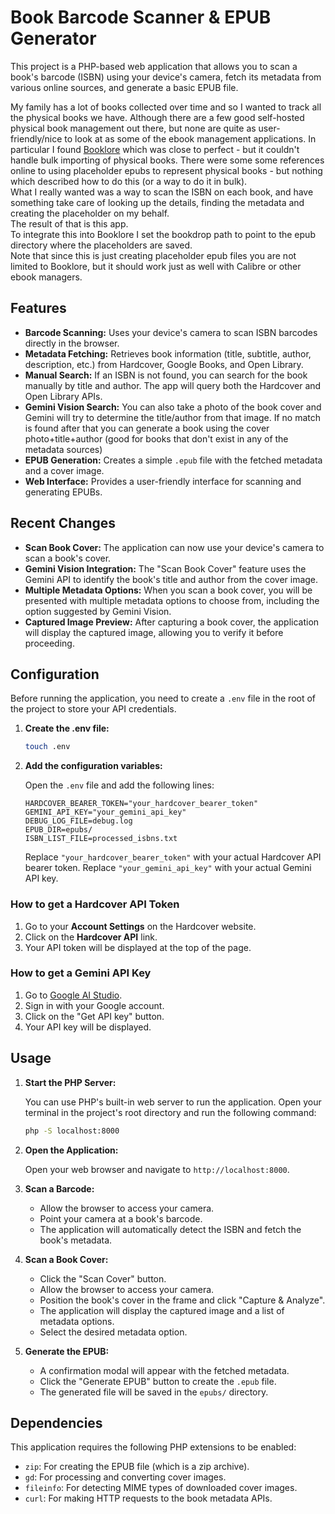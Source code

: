 # Book Barcode Scanner & EPUB Generator

This project is a PHP-based web application that allows you to scan a book's barcode (ISBN) using your device's camera, fetch its metadata from various online sources, and generate a basic EPUB file.

My family has a lot of books collected over time and so I wanted to track all the physical books we have.  Although there are a few good self-hosted physical book management out there, but none are quite as user-friendly/nice to look at as some of the ebook management applications.  In particular I found [Booklore](https://github.com/booklore-app/booklore) which was close to perfect - but it couldn't handle bulk importing of physical books. There were some some references online to using placeholder epubs to represent physical books - but nothing which described how to do this (or a way to do it in bulk).  
What I really wanted was a way to scan the ISBN on each book, and have something take care of looking up the details, finding the metadata and creating the placeholder on my behalf.  
The result of that is this app.  
To integrate this into Booklore I set the bookdrop path to point to the epub directory where the placeholders are saved.  
Note that since this is just creating placeholder epub files you are not limited to Booklore, but it should work just as well with Calibre or other ebook managers.

## Features

* **Barcode Scanning:** Uses your device's camera to scan ISBN barcodes directly in the browser.
* **Metadata Fetching:** Retrieves book information (title, subtitle, author, description, etc.) from Hardcover, Google Books, and Open Library.
* **Manual Search:** If an ISBN is not found, you can search for the book manually by title and author. The app will query both the Hardcover and Open Library APIs.
* **Gemini Vision Search:** You can also take a photo of the book cover and Gemini will try to determine the title/author from that image.  If no match is found after that you can generate a book using the cover photo+title+author (good for books that don't exist in any of the metadata sources)
* **EPUB Generation:** Creates a simple `.epub` file with the fetched metadata and a cover image.
* **Web Interface:** Provides a user-friendly interface for scanning and generating EPUBs.

## Recent Changes

* **Scan Book Cover:** The application can now use your device's camera to scan a book's cover.
* **Gemini Vision Integration:** The "Scan Book Cover" feature uses the Gemini API to identify the book's title and author from the cover image.
* **Multiple Metadata Options:** When you scan a book cover, you will be presented with multiple metadata options to choose from, including the option suggested by Gemini Vision.
* **Captured Image Preview:** After capturing a book cover, the application will display the captured image, allowing you to verify it before proceeding.

## Configuration

Before running the application, you need to create a `.env` file in the root of the project to store your API credentials.

1. **Create the .env file:**

   ```bash
   touch .env
    ```

2. **Add the configuration variables:**

   Open the `.env` file and add the following lines:

   ```.env
   HARDCOVER_BEARER_TOKEN="your_hardcover_bearer_token"
   GEMINI_API_KEY="your_gemini_api_key"
   DEBUG_LOG_FILE=debug.log
   EPUB_DIR=epubs/
   ISBN_LIST_FILE=processed_isbns.txt
   ```

   Replace `"your_hardcover_bearer_token"` with your actual Hardcover API bearer token.
   Replace `"your_gemini_api_key"` with your actual Gemini API key.

### How to get a Hardcover API Token

1. Go to your **Account Settings** on the Hardcover website.
2. Click on the **Hardcover API** link.
3. Your API token will be displayed at the top of the page.

### How to get a Gemini API Key

1. Go to [Google AI Studio](https://aistudio.google.com/).
2. Sign in with your Google account.
3. Click on the "Get API key" button.
4. Your API key will be displayed.

## Usage

1. **Start the PHP Server:**

   You can use PHP's built-in web server to run the application. Open your terminal in the project's root directory and run the following command:

   ```bash
   php -S localhost:8000
   ```

2. **Open the Application:**

   Open your web browser and navigate to `http://localhost:8000`.

3. **Scan a Barcode:**

   * Allow the browser to access your camera.
   * Point your camera at a book's barcode.
   * The application will automatically detect the ISBN and fetch the book's metadata.

4. **Scan a Book Cover:**

   * Click the "Scan Cover" button.
   * Allow the browser to access your camera.
   * Position the book's cover in the frame and click "Capture & Analyze".
   * The application will display the captured image and a list of metadata options.
   * Select the desired metadata option.

5. **Generate the EPUB:**

   * A confirmation modal will appear with the fetched metadata.
   * Click the "Generate EPUB" button to create the `.epub` file.
   * The generated file will be saved in the `epubs/` directory.

## Dependencies

This application requires the following PHP extensions to be enabled:

* `zip`: For creating the EPUB file (which is a zip archive).
* `gd`: For processing and converting cover images.
* `fileinfo`: For detecting MIME types of downloaded cover images.
* `curl`: For making HTTP requests to the book metadata APIs.
